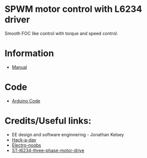 # SPWM motor control with L6234 driver

Smooth FOC like control with torque and speed control.

# Information

- [Manual](./resources/sinusoidal-pwm-manual.pdf)

# Code

- [Arduino Code](./arduino-uno/arduino-uno.ino)

# Credits/Useful links:
- EE design and software enginnering - Jonathan Kelsey
- [Hack-a-day](https://hackaday.io/project/177958-low-power-bldc-driver-board-st-l6234#menu-details)
- [Electro-noobs](https://electronoobs.com/eng_arduino_tut176.php)
- [ST-l6234-three-phase-motor-drive](https://www.st.com/resource/en/application_note/cd00004062-l6234-three-phase-motor-driver-stmicroelectronics.pdf)